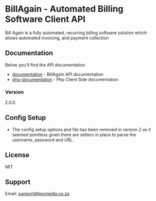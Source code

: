 # BillAgain - Automated Billing Software Client API
Bill Again is a fully automated, recurring billing software solution which allows automated invoicing, and payment collection

## Documentation
Below you'll find the API documentation
  - [documentation] - BillAgain API documentation
  - [php-documentation] - Php Client Side documentation

### Version
2.0.0

## Config Setup
 - The config setup options and file has been removed in version 2 as it seemed pointless given there are setters in place to parse the username, password and URL.
  
## License
MIT

## Support
Email: <support@keymedia.co.za>


[documentation]: <http://docs.billagain.com/developer>
[php-documentation]: <http://keymedia.co.za>
